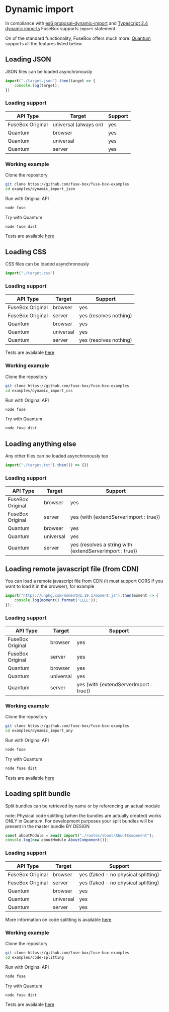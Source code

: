 # Dynamic import

In compliance with [es6 proposal-dynamic-import](https://github.com/tc39/proposal-dynamic-import) and [Typescript 2.4 dynamic imports](https://github.com/Microsoft/TypeScript/wiki/Roadmap#24-june-2017) FuseBox supports `import` statement.

On of the standard functionality, FuseBox offers much more. [Quantum](/page/quantum) supports all the features listed below.

## Loading JSON

JSON files can be loaded asynchronously

```js
import("./target.json").then(target => {
    console.log(target);
})
```

### Loading support

| API Type  | Target | Support |
| ------------- | ------------- | -------- |
| FuseBox Original  | universal (always on)  | yes
| Quantum  | browser  | yes
| Quantum  | universal  | yes
| Quantum  | server  | yes

### Working example

Clone the repository
```bash
git clone https://github.com/fuse-box/fuse-box-examples
cd examples/dynamic_import_json
```

Run with Original API

```bash
node fuse
```

Try with Quantum

```bash
node fuse dist
```

Tests are available [here](https://github.com/fuse-box/fuse-box/blob/master/src/tests/dynamic_imports_test/ImportDynamicJSON.test.ts)

## Loading CSS

CSS files can be loaded asynchronously

```js
import("./target.css")
```

### Loading support

| API Type  | Target | Support |
| ------------- | ------------- | -------- |
| FuseBox Original  | browser  | yes
| FuseBox Original  | server | yes (resolves nothing)
| Quantum  | browser  | yes
| Quantum  | universal  | yes
| Quantum  | server  | yes (resolves nothing)


Tests are available [here](https://github.com/fuse-box/fuse-box/blob/master/src/tests/dynamic_imports_test/ImportDynamicCSS.test.ts)

### Working example

Clone the repository
```bash
git clone https://github.com/fuse-box/fuse-box-examples
cd examples/dynamic_import_css
```

Run with Original API

```bash
node fuse
```

Try with Quantum

```bash
node fuse dist
```



## Loading anything else

Any other files can be loaded asynchronously too

```js
import("./target.txt").then(() => {})
```

### Loading support

| API Type  | Target | Support |
| ------------- | ------------- | -------- |
| FuseBox Original  | browser  | yes
| FuseBox Original  | server | yes (with {extendServerImport : true})
| Quantum  | browser  | yes
| Quantum  | universal  | yes
| Quantum  | server  | yes (resolves a string with {extendServerImport : true})


## Loading remote javascript file (from CDN) 

You can load a remote javascript file from CDN (it must support CORS if you want to load it in the browser), for example 

```js
import("https://unpkg.com/moment@2.19.1/moment.js").then(moment => {
    console.log(moment().format('LLLL'));
});

```

### Loading support

| API Type  | Target | Support |
| ------------- | ------------- | -------- |
| FuseBox Original  | browser  | yes
| FuseBox Original  | server | yes
| Quantum  | browser  | yes
| Quantum  | universal  | yes
| Quantum  | server  | yes (with {extendServerImport : true})


### Working example

Clone the repository
```bash
git clone https://github.com/fuse-box/fuse-box-examples
cd examples/dynamic_import_any
```

Run with Original API

```bash
node fuse
```

Try with Quantum

```bash
node fuse dist
```

Tests are available [here](https://github.com/fuse-box/fuse-box/blob/master/src/tests/dynamic_imports_test/ImportDynamicAnythingElse.test.ts)


## Loading split bundle

Split bundles can be retrieved by name or by referencing an actual module

note: Physical code splitting (when the bundles are actually created) works ONLY in Quantum. For development purposes your split bundles will be present in the master bundle BY DESIGN


```js
const aboutModule = await import("./routes/about/AboutComponent");
console.log(new aboutModule.AboutComponent());
```

### Loading support

| API Type  | Target | Support |
| ------------- | ------------- | -------- |
| FuseBox Original  | browser  | yes (faked - no physical splitting)
| FuseBox Original  | server | yes (faked - no physical splitting)
| Quantum  | browser  | yes
| Quantum  | universal  | yes
| Quantum  | server  | yes 


More information on code splitting is available [here](/page/code-splitting)

### Working example

Clone the repository
```bash
git clone https://github.com/fuse-box/fuse-box-examples
cd examples/code-splitting
```

Run with Original API

```bash
node fuse
```

Try with Quantum

```bash
node fuse dist
```


Tests are available [here](https://github.com/fuse-box/fuse-box/blob/master/src/tests/dynamic_imports_test/ImportDynamicSplitBundles.test.ts)
